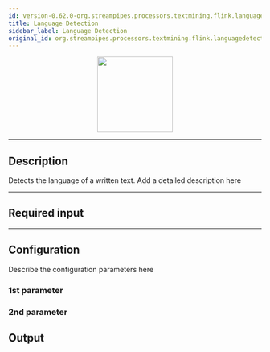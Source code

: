 ```yaml
---
id: version-0.62.0-org.streampipes.processors.textmining.flink.languagedetection
title: Language Detection
sidebar_label: Language Detection
original_id: org.streampipes.processors.textmining.flink.languagedetection
---
```




<p align="center"> 
    <img src="/docs/img/pipeline-elements/org.streampipes.processors.textmining.flink.languagedetection/icon.png" width="150px;" class="pe-image-documentation"/>
</p>

***

## Description

Detects the language of a written text.
Add a detailed description here

***

## Required input


***

## Configuration

Describe the configuration parameters here

### 1st parameter


### 2nd parameter

## Output